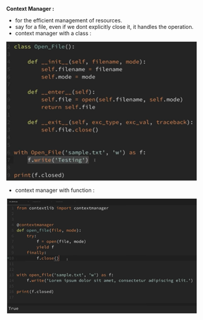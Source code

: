 **Context Manager :**

* for the efficient management of resources.
* say for a file, even if we dont explicitly close it, it handles the operation.
* context manager with a class :

![context_manager_class](images/context_manager_1.PNG)

* context manager with function :

![context_manager_function](images/context_manager_2.PNG) 